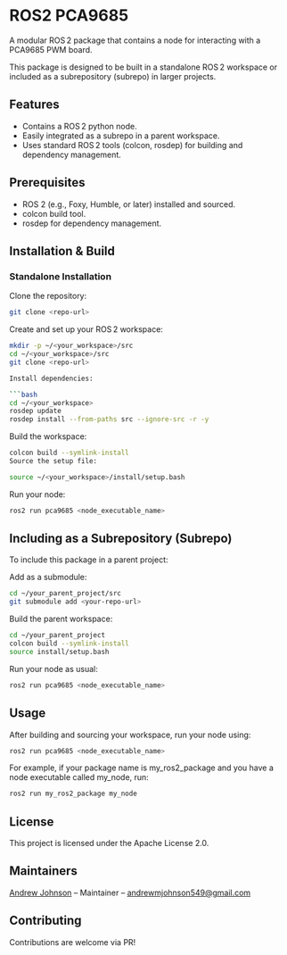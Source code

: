 # ROS2 PCA9685

A modular ROS 2 package that contains a node for interacting with a PCA9685 PWM board. 

This package is designed to be built in a standalone ROS 2 workspace or included as a subrepository (subrepo) in larger projects.

## Features
- Contains a ROS 2 python node.
- Easily integrated as a subrepo in a parent workspace.
- Uses standard ROS 2 tools (colcon, rosdep) for building and dependency management.

## Prerequisites

- ROS 2 (e.g., Foxy, Humble, or later) installed and sourced.
- colcon build tool.
- rosdep for dependency management.

## Installation & Build

### Standalone Installation
Clone the repository:

```bash
git clone <repo-url>
```

Create and set up your ROS 2 workspace:

```bash
mkdir -p ~/<your_workspace>/src
cd ~/<your_workspace>/src
git clone <repo-url> 

Install dependencies:

```bash
cd ~/<your_workspace>
rosdep update
rosdep install --from-paths src --ignore-src -r -y
```

Build the workspace:

```bash
colcon build --symlink-install
Source the setup file:
```

```bash
source ~/<your_workspace>/install/setup.bash
```

Run your node:

```bash
ros2 run pca9685 <node_executable_name>
```

## Including as a Subrepository (Subrepo)

To include this package in a parent project:

Add as a submodule:

```bash
cd ~/your_parent_project/src
git submodule add <your-repo-url>
```

Build the parent workspace:

```bash
cd ~/your_parent_project
colcon build --symlink-install
source install/setup.bash
```

Run your node as usual:

```bash
ros2 run pca9685 <node_executable_name>
```

## Usage

After building and sourcing your workspace, run your node using:

```bash
ros2 run pca9685 <node_executable_name>
```

For example, if your package name is my_ros2_package and you have a node executable called my_node, run:

```bash
ros2 run my_ros2_package my_node
```

## License

This project is licensed under the Apache License 2.0.

## Maintainers

[Andrew Johnson](https://github.com/anjrew) – Maintainer – andrewmjohnson549@gmail.com

## Contributing
Contributions are welcome via PR!